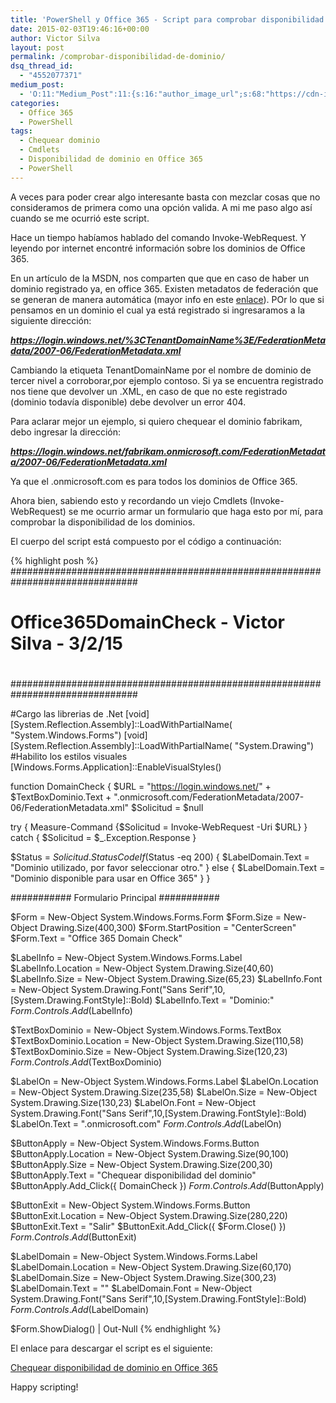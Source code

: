 ```yaml
---
title: 'PowerShell y Office 365 - Script para comprobar disponibilidad de dominio'
date: 2015-02-03T19:46:16+00:00
author: Victor Silva
layout: post
permalink: /comprobar-disponibilidad-de-dominio/
dsq_thread_id:
  - "4552077371"
medium_post:
  - 'O:11:"Medium_Post":11:{s:16:"author_image_url";s:68:"https://cdn-images-1.medium.com/fit/c/200/200/0*Sz3Js055VwE6KyPu.jpg";s:10:"author_url";s:33:"https://medium.com/@vmsilvamolina";s:11:"byline_name";N;s:12:"byline_email";N;s:10:"cross_link";s:2:"no";s:2:"id";s:12:"b911d6a0d6e3";s:21:"follower_notification";s:3:"yes";s:7:"license";s:19:"all-rights-reserved";s:14:"publication_id";s:2:"-1";s:6:"status";s:6:"public";s:3:"url";s:118:"https://medium.com/@vmsilvamolina/powershell-y-office-365-script-para-comprobar-disponibilidad-de-dominio-b911d6a0d6e3";}'
categories:
  - Office 365
  - PowerShell
tags:
  - Chequear dominio
  - Cmdlets
  - Disponibilidad de dominio en Office 365
  - PowerShell
---
```

A veces para poder crear algo interesante basta con mezclar cosas que no consideramos de primera como una opción valida. A mi me paso algo así cuando se me ocurrió este script.

Hace un tiempo habíamos hablado del comando Invoke-WebRequest. Y leyendo por internet encontré información sobre los dominios de Office 365.

En un artículo de la MSDN, nos comparten que que en caso de haber un dominio registrado ya, en office 365. Existen metadatos de federación que se generan de manera automática (mayor info en este [enlace](https://msdn.microsoft.com/library/azure/dn195592.aspx)). POr lo que si pensamos en un dominio el cual ya está registrado si ingresaramos a la siguiente dirección:

**_https://login.windows.net/%3CTenantDomainName%3E/FederationMetadata/2007-06/FederationMetadata.xml_**

Cambiando la etiqueta TenantDomainName por el nombre de dominio de tercer nivel a corroborar,por ejemplo contoso. Si ya se encuentra registrado nos tiene que devolver un .XML, en caso de que no este registrado (dominio todavía disponible) debe devolver un error 404.

Para aclarar mejor un ejemplo, si quiero chequear el dominio fabrikam, debo ingresar la dirección:

**_https://login.windows.net/fabrikam.onmicrosoft.com/FederationMetadata/2007-06/FederationMetadata.xml_**

Ya que el .onmicrosoft.com es para todos los dominios de Office 365.

Ahora bien, sabiendo esto y recordando un viejo Cmdlets (Invoke-WebRequest) se me ocurrio armar un formulario que haga esto por mí, para comprobar la disponibilidad de los dominios.

El cuerpo del script está compuesto por el código a continuación:

{% highlight posh %}
###############################################################################
#
#  Office365DomainCheck - Victor Silva - 3/2/15
#
###############################################################################

#Cargo las librerias de .Net
[void][System.Reflection.Assembly]::LoadWithPartialName( "System.Windows.Forms")
[void][System.Reflection.Assembly]::LoadWithPartialName( "System.Drawing")
#Habilito los estilos visuales
[Windows.Forms.Application]::EnableVisualStyles()

function DomainCheck { 
$URL = "https://login.windows.net/" + $TextBoxDominio.Text + ".onmicrosoft.com/FederationMetadata/2007-06/FederationMetadata.xml"
$Solicitud = $null

try {
  Measure-Command {$Solicitud = Invoke-WebRequest -Uri $URL}
} catch {
  $Solicitud = $_.Exception.Response 
}

$Status = $Solicitud.StatusCode
  If ($Status -eq 200) {
    $LabelDomain.Text = "Dominio utilizado, por favor seleccionar otro."
  } else {
    $LabelDomain.Text = "Dominio disponible para usar en Office 365"
  }
}

########### Formulario Principal ###########

$Form = New-Object System.Windows.Forms.Form
$Form.Size = New-Object Drawing.Size(400,300)
$Form.StartPosition = "CenterScreen"
$Form.Text = "Office 365 Domain Check"

$LabelInfo = New-Object System.Windows.Forms.Label
$LabelInfo.Location = New-Object System.Drawing.Size(40,60)
$LabelInfo.Size = New-Object System.Drawing.Size(65,23)
$LabelInfo.Font = New-Object System.Drawing.Font("Sans Serif",10,[System.Drawing.FontStyle]::Bold)
$LabelInfo.Text = "Dominio:"
$Form.Controls.Add($LabelInfo)

$TextBoxDominio = New-Object System.Windows.Forms.TextBox
$TextBoxDominio.Location = New-Object System.Drawing.Size(110,58)
$TextBoxDominio.Size = New-Object System.Drawing.Size(120,23)
$Form.Controls.Add($TextBoxDominio)

$LabelOn = New-Object System.Windows.Forms.Label
$LabelOn.Location = New-Object System.Drawing.Size(235,58)
$LabelOn.Size = New-Object System.Drawing.Size(130,23)
$LabelOn.Font = New-Object System.Drawing.Font("Sans Serif",10,[System.Drawing.FontStyle]::Bold)
$LabelOn.Text = ".onmicrosoft.com"
$Form.Controls.Add($LabelOn)

$ButtonApply = New-Object System.Windows.Forms.Button
$ButtonApply.Location = New-Object System.Drawing.Size(90,100)
$ButtonApply.Size = New-Object System.Drawing.Size(200,30)
$ButtonApply.Text = "Chequear disponibilidad del dominio"
$ButtonApply.Add_Click({
  DomainCheck
})
$Form.Controls.Add($ButtonApply)

$ButtonExit = New-Object System.Windows.Forms.Button
$ButtonExit.Location = New-Object System.Drawing.Size(280,220)
$ButtonExit.Text = "Salir"
$ButtonExit.Add_Click({
  $Form.Close()
})
$Form.Controls.Add($ButtonExit)

$LabelDomain = New-Object System.Windows.Forms.Label
$LabelDomain.Location = New-Object System.Drawing.Size(60,170)
$LabelDomain.Size = New-Object System.Drawing.Size(300,23)
$LabelDomain.Text = ""
$LabelDomain.Font = New-Object System.Drawing.Font("Sans Serif",10,[System.Drawing.FontStyle]::Bold)
$Form.Controls.Add($LabelDomain)

$Form.ShowDialog() | Out-Null
{% endhighlight %}

El enlace para descargar el script es el siguiente:

[Chequear disponibilidad de dominio en Office 365](https://gallery.technet.microsoft.com/Chequear-disponibilidad-de-9a39fd0b)

Happy scripting!